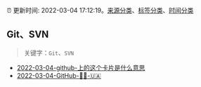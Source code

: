 :alarm_clock: 更新时间: 2022-03-04 17:12:19。[来源分类](../README.md)、[标签分类](../TAGS.md)、[时间分类](../TIMELINE.md)

## Git、SVN


> 关键字：`Git`、`SVN`



- [2022-03-04-github-上的这个卡片是什么意思](https://www.v2ex.com/t/838093) 
- [2022-03-04-GitHub-💙💛-🇺🇦](https://www.v2ex.com/t/838092) 